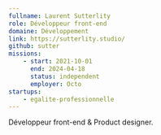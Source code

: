 ```yaml
---
fullname: Laurent Sutterlity
role: Développeur front-end
domaine: Développement
link: https://sutterlity.studio/
github: sutter
missions:
    - start: 2021-10-01
      end: 2024-04-18
      status: independent
      employer: Octo
startups:
    - egalite-professionnelle
---
```


Développeur front-end & Product designer.

